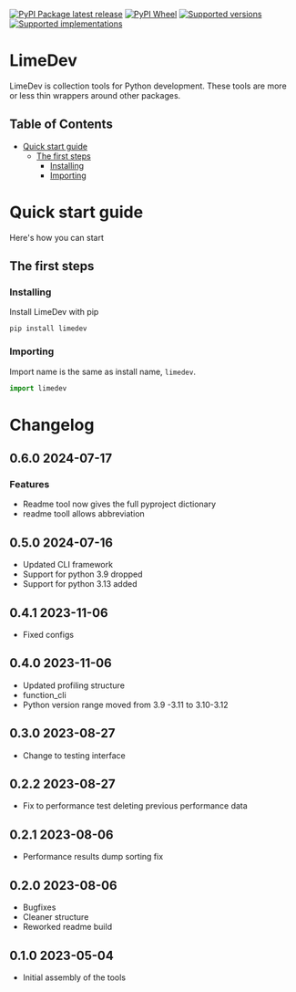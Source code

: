 [![PyPI Package latest release](https://img.shields.io/pypi/v/limedev.svg)][1]
[![PyPI Wheel](https://img.shields.io/pypi/wheel/limedev.svg)][1]
[![Supported versions](https://img.shields.io/pypi/pyversions/limedev.svg)][1]
[![Supported implementations](https://img.shields.io/pypi/implementation/limedev.svg)][1]

# LimeDev <!-- omit in toc -->

LimeDev is collection tools for Python development. These tools are more or less thin wrappers around other packages.

## Table of Contents <!-- omit in toc -->

- [Quick start guide](#quick-start-guide)
    - [The first steps](#the-first-steps)
        - [Installing](#installing)
        - [Importing](#importing)

# Quick start guide

Here's how you can start

## The first steps

### Installing

Install LimeDev with pip

```
pip install limedev
```

### Importing

Import name is the same as install name, `limedev`.

```python
import limedev
```

# Changelog <!-- omit in toc -->

## 0.6.0 2024-07-17 <!-- omit in toc -->

### Features <!-- omit in toc -->

- Readme tool now gives the full pyproject dictionary
- readme tooll allows abbreviation

## 0.5.0 2024-07-16 <!-- omit in toc -->

- Updated CLI framework
- Support for python 3.9 dropped
- Support for python 3.13 added

## 0.4.1 2023-11-06 <!-- omit in toc -->

- Fixed configs

## 0.4.0 2023-11-06 <!-- omit in toc -->

- Updated profiling structure
- function_cli
- Python version range moved from 3.9 -3.11 to 3.10-3.12

## 0.3.0 2023-08-27 <!-- omit in toc -->

- Change to testing interface

## 0.2.2 2023-08-27 <!-- omit in toc -->

- Fix to performance test deleting previous performance data

## 0.2.1 2023-08-06 <!-- omit in toc -->

- Performance results dump sorting fix

## 0.2.0 2023-08-06 <!-- omit in toc -->

- Bugfixes
- Cleaner structure
- Reworked readme build

## 0.1.0 2023-05-04 <!-- omit in toc -->

- Initial assembly of the tools

[1]: <https://pypi.org/project/limedev> "Project PyPI page"
